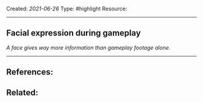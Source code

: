 
Created: *2021-06-26*
Type: #highlight 
Resource: 

---
## Facial expression during gameplay 
*A face gives way more information than gameplay footage alone.*


---
References:
- 

Related:
- 
